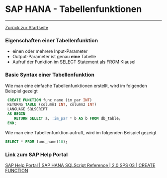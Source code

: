 # SAP HANA - Tabellenfunktionen
---

[Zurück zur Startseite](https://wolfgangzeller.github.io/ABAP-for-SAP-BW/)

### Eigenschaften einer Tabellenfunktion
- einen oder mehrere Input-Parameter
- Output-Parameter ist genau **eine** Tabelle
- Aufruf der Funktion im SELECT Statement als FROM Klausel

### Basic Syntax einer Tabellenfunktion
Wie man eine einfache Tabellenfunktionen erstellt, wird im folgenden Beispiel gezeigt
```sql
 CREATE FUNCTION func_name (im_par INT)
 RETURNS TABLE (column1 INT, column2 INT) 
 LANGUAGE SQLSCRIPT 
 AS BEGIN
    RETURN SELECT a, :im_par * b AS b FROM db_table;
 END;
```

Wie man eine Tabellenfunktion aufruft, wird im folgenden Beispiel gezeigt
```sql
SELECT * FROM func_name(10);
```

### Link zum SAP Help Portal
[SAP Help Portal | SAP HANA SQLScript Reference | 2.0 SPS 03 | CREATE FUNCTION](https://help.sap.com/viewer/de2486ee947e43e684d39702027f8a94/2.0.03/en-US/2fc6d7beebd14c579457092e91519082.html)
